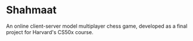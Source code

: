 # Shahmaat

An online client-server model multiplayer chess game, developed as a final project for Harvard's CS50x course.
